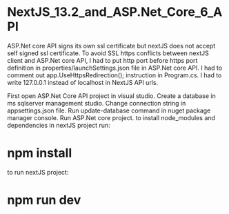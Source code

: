 # NextJS_13.2_and_ASP.Net_Core_6_API
ASP.Net core API signs its own ssl certificate but nextJS does not accept self signed ssl certificate.
To avoid SSL https conflicts between nextJS client and ASP.Net core API, I had to put http port before https port definition
in properties/launchSettings.json file in ASP.Net core API. I had to comment out app.UseHttpsRedirection(); instruction in 
Program.cs. I had to write 127.0.0.1 instead of localhost in NextJS API urls.

 First open ASP.Net Core API project in visual studio.
 Create a database in ms sqlserver management studio.
 Change connection string in appsettings.json file.
 Run update-database command in nuget package manager console.
 Run ASP.Net core project.
 to install node_modules and dependencies in nextJS project run:
# npm install
 to run nextJS project:
# npm run dev
